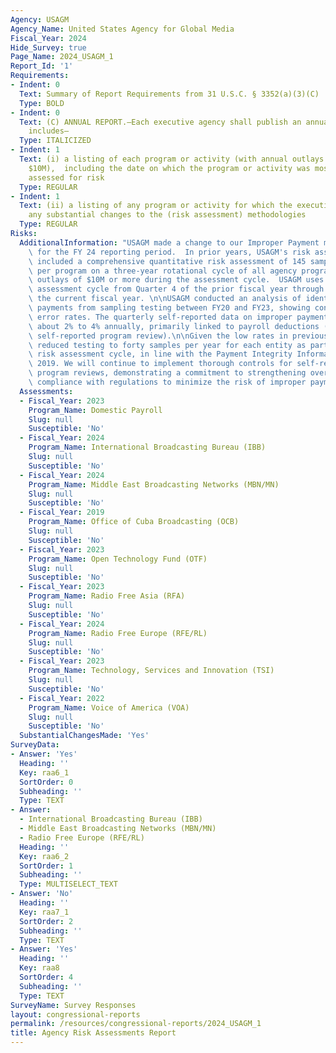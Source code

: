 ```yaml
---
Agency: USAGM
Agency_Name: United States Agency for Global Media
Fiscal_Year: 2024
Hide_Survey: true
Page_Name: 2024_USAGM_1
Report_Id: '1'
Requirements:
- Indent: 0
  Text: Summary of Report Requirements from 31 U.S.C. § 3352(a)(3)(C)
  Type: BOLD
- Indent: 0
  Text: (C) ANNUAL REPORT.—Each executive agency shall publish an annual report that
    includes—
  Type: ITALICIZED
- Indent: 1
  Text: (i) a listing of each program or activity (with annual outlays greater than
    $10M),  including the date on which the program or activity was most recently
    assessed for risk
  Type: REGULAR
- Indent: 1
  Text: (ii) a listing of any program or activity for which the executive agency makes
    any substantial changes to the (risk assessment) methodologies
  Type: REGULAR
Risks:
  AdditionalInformation: "USAGM made a change to our Improper Payment methodology\
    \ for the FY 24 reporting period.  In prior years, USAGM's risk assessment methodology\
    \ included a comprehensive quantitative risk assessment of 145 sampled payments\
    \ per program on a three-year rotational cycle of all agency programs with annual\
    \ outlays of $10M or more during the assessment cycle.  USAGM uses an alternative\
    \ assessment cycle from Quarter 4 of the prior fiscal year through Quarter 3 of\
    \ the current fiscal year. \n\nUSAGM conducted an analysis of identified improper\
    \ payments from sampling testing between FY20 and FY23, showing consistently low\
    \ error rates. The quarterly self-reported data on improper payments ranged from\
    \ about 2% to 4% annually, primarily linked to payroll deductions (reviewed through\
    \ self-reported program review).\n\nGiven the low rates in previous years, USAGM\
    \ reduced testing to forty samples per year for each entity as part of a three-year\
    \ risk assessment cycle, in line with the Payment Integrity Information Act of\
    \ 2019. We will continue to implement thorough controls for self-reporting and\
    \ program reviews, demonstrating a commitment to strengthening oversight and ensuring\
    \ compliance with regulations to minimize the risk of improper payments."
  Assessments:
  - Fiscal_Year: 2023
    Program_Name: Domestic Payroll
    Slug: null
    Susceptible: 'No'
  - Fiscal_Year: 2024
    Program_Name: International Broadcasting Bureau (IBB)
    Slug: null
    Susceptible: 'No'
  - Fiscal_Year: 2024
    Program_Name: Middle East Broadcasting Networks (MBN/MN)
    Slug: null
    Susceptible: 'No'
  - Fiscal_Year: 2019
    Program_Name: Office of Cuba Broadcasting (OCB)
    Slug: null
    Susceptible: 'No'
  - Fiscal_Year: 2023
    Program_Name: Open Technology Fund (OTF)
    Slug: null
    Susceptible: 'No'
  - Fiscal_Year: 2023
    Program_Name: Radio Free Asia (RFA)
    Slug: null
    Susceptible: 'No'
  - Fiscal_Year: 2024
    Program_Name: Radio Free Europe (RFE/RL)
    Slug: null
    Susceptible: 'No'
  - Fiscal_Year: 2023
    Program_Name: Technology, Services and Innovation (TSI)
    Slug: null
    Susceptible: 'No'
  - Fiscal_Year: 2022
    Program_Name: Voice of America (VOA)
    Slug: null
    Susceptible: 'No'
  SubstantialChangesMade: 'Yes'
SurveyData:
- Answer: 'Yes'
  Heading: ''
  Key: raa6_1
  SortOrder: 0
  Subheading: ''
  Type: TEXT
- Answer:
  - International Broadcasting Bureau (IBB)
  - Middle East Broadcasting Networks (MBN/MN)
  - Radio Free Europe (RFE/RL)
  Heading: ''
  Key: raa6_2
  SortOrder: 1
  Subheading: ''
  Type: MULTISELECT_TEXT
- Answer: 'No'
  Heading: ''
  Key: raa7_1
  SortOrder: 2
  Subheading: ''
  Type: TEXT
- Answer: 'Yes'
  Heading: ''
  Key: raa8
  SortOrder: 4
  Subheading: ''
  Type: TEXT
SurveyName: Survey Responses
layout: congressional-reports
permalink: /resources/congressional-reports/2024_USAGM_1
title: Agency Risk Assessments Report
---
```

